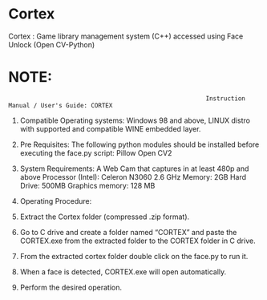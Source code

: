 # Cortex
Cortex : Game library management system (C++) accessed using Face Unlock (Open CV-Python)

# NOTE: 
                                                           Instruction Manual / User's Guide: CORTEX

1) Compatible Operating systems: Windows 98 and above, LINUX distro with supported and compatible WINE embedded layer.

2) Pre Requisites:
The following python modules should be installed before executing the face.py script:
Pillow
Open CV2

3) System Requirements: 
A Web Cam that captures in at least 480p and above
Processor (Intel): Celeron N3060 2.6 GHz 
Memory: 2GB 
Hard Drive: 500MB 
Graphics memory: 128 MB 

4) Operating Procedure:
1) Extract the Cortex folder (compressed .zip format).
2) Go to C drive and create a folder named “CORTEX” and paste the CORTEX.exe from the extracted folder to the CORTEX folder in C drive.
2)  From the extracted cortex folder double click on the face.py to run it.
3) When a face is detected, CORTEX.exe will open automatically.
4) Perform the desired operation.


